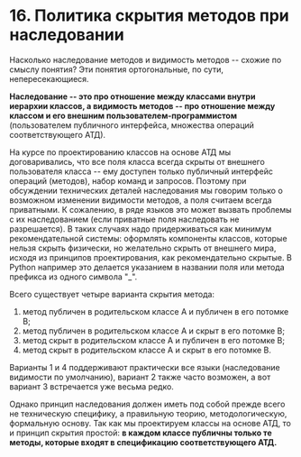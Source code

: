 # 16. Политика скрытия методов при наследовании

Насколько наследование методов и видимость методов -- схожие по смыслу понятия? Эти понятия ортогональные, по сути, непересекающиеся.

**Наследование -- это про отношение между классами внутри иерархии классов,
а видимость методов -- про отношение между классом и его внешним пользователем-программистом** (пользователем публичного интерфейса, множества операций соответствующего АТД).

На курсе по проектированию классов на основе АТД мы договаривались, что все поля класса всегда скрыты от внешнего пользователя класса -- ему доступен только публичный интерфейс операций (методов), набор команд и запросов. Поэтому при обсуждении технических деталей наследования мы говорим только о возможном изменении видимости методов, а поля считаем всегда приватными.
К сожалению, в ряде языков это может вызвать проблемы с их наследованием (если приватные поля наследовать не разрешается). В таких случаях надо придерживаться как минимум рекомендательной системы: оформлять компоненты классов, которые нельзя скрыть физически, но желательно скрыть от внешнего мира, исходя из принципов проектирования, как рекомендательно скрытые. В Python например это делается указанием в названии поля или метода префикса из одного символа "\_".

Всего существует четыре варианта скрытия метода:

1. метод публичен в родительском классе А и публичен в его потомке B;
2. метод публичен в родительском классе А и скрыт в его потомке B;
3. метод скрыт в родительском классе А и публичен в его потомке B;
4. метод скрыт в родительском классе А и скрыт в его потомке B.

Варианты 1 и 4 поддерживают практически все языки (наследование видимости по умолчанию), вариант 2 также часто возможен, а вот вариант 3 встречается уже весьма редко.

Однако принцип наследования должен иметь под собой прежде всего не техническую специфику, а правильную теорию, методологическую, формальную основу. Так как мы проектируем классы на основе АТД, то и принцип скрытия простой: **в каждом классе публичны только те методы, которые входят в спецификацию соответствующего АТД.**
